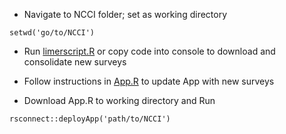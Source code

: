 + Navigate to NCCI folder; set as working directory

`setwd('go/to/NCCI')`

+ Run [limerscript.R](https://github.com/snurhussein/NCCI/blob/master/limerscript.R) or copy code into console to download and consolidate new surveys

+ Follow instructions in [App.R](https://github.com/snurhussein/NCCI/blob/master/app.R) to update App with new surveys

+ Download App.R to working directory and Run

`rsconnect::deployApp('path/to/NCCI')`
